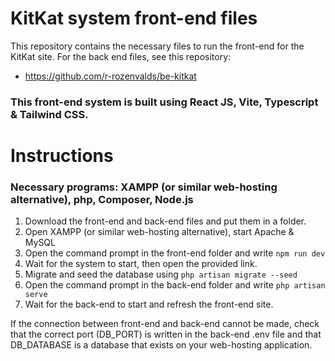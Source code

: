 # KitKat system front-end files

This repository contains the necessary files to run the front-end for the KitKat site.
For the back end files, see this repository:
- https://github.com/r-rozenvalds/be-kitkat

### This front-end system is built using React JS, Vite, Typescript & Tailwind CSS.

# Instructions 

### Necessary programs: XAMPP (or similar web-hosting alternative), php, Composer, Node.js

1. Download the front-end and back-end files and put them in a folder.
2. Open XAMPP (or similar web-hosting alternative), start Apache & MySQL
3. Open the command prompt in the front-end folder and write ```npm run dev```
4. Wait for the system to start, then open the provided link.
5. Migrate and seed the database using ```php artisan migrate --seed```
6. Open the command prompt in the back-end folder and write ```php artisan serve```
7. Wait for the back-end to start and refresh the front-end site.

If the connection between front-end and back-end cannot be made, check that the correct port (DB_PORT) is written in the back-end .env file and that DB_DATABASE is a database that exists on your web-hosting application.
